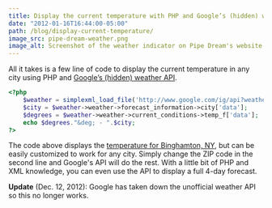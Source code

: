 ```yaml
---
title: Display the current temperature with PHP and Google’s (hidden) weather API
date: "2012-01-16T16:44:00-05:00"
path: /blog/display-current-temperature/
image_src: pipe-dream-weather.png
image_alt: Screenshot of the weather indicator on Pipe Dream's website
---
```


All it takes is a few line of code to display the current temperature in any city using PHP and [Google’s (hidden) weather API](http://blog.programmableweb.com/2010/02/08/googles-secret-weather-api/).

```php
<?php
    $weather = simplexml_load_file('http://www.google.com/ig/api?weather=13902');
    $city = $weather->weather->forecast_information->city['data'];
    $degrees = $weather->weather->current_conditions->temp_f['data'];
    echo $degrees."&deg; - ".$city;
?>
```

The code above displays the [temperature for Binghamton, NY](http://www.google.com/ig/api?weather=13902), but can be easily customized to work for any city. Simply change the ZIP code in the second line and Google's API will do the rest. With a little bit of PHP and XML knowledge, you can even use the API to display a full 4-day forecast.

**Update** (Dec. 12, 2012): Google has taken down the unofficial weather API so this no longer works.
